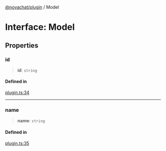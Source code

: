 [@novachat/plugin](../packages.md) / Model

# Interface: Model

## Properties

### id

> **id**: `string`

#### Defined in

[plugin.ts:34](https://github.com/rxliuli/novachat/blob/97dc804dd6578dc1784dfce501bf1d3c196c6da2/packages/plugin/src/plugin.ts#L34)

***

### name

> **name**: `string`

#### Defined in

[plugin.ts:35](https://github.com/rxliuli/novachat/blob/97dc804dd6578dc1784dfce501bf1d3c196c6da2/packages/plugin/src/plugin.ts#L35)
